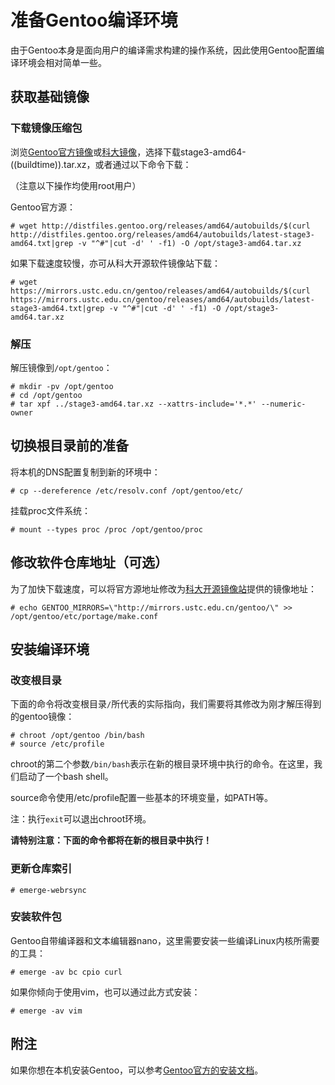 # 准备Gentoo编译环境

由于Gentoo本身是面向用户的编译需求构建的操作系统，因此使用Gentoo配置编译环境会相对简单一些。

## 获取基础镜像

### 下载镜像压缩包

浏览[Gentoo官方镜像](http://distfiles.gentoo.org/releases/amd64/autobuilds/current-stage3-amd64)或[科大镜像](https://mirrors.ustc.edu.cn/gentoo/releases/amd64/autobuilds/current-stage3-amd64)，选择下载stage3-amd64-((buildtime)).tar.xz，或者通过以下命令下载：

（注意以下操作均使用root用户）

Gentoo官方源：

```
# wget http://distfiles.gentoo.org/releases/amd64/autobuilds/$(curl http://distfiles.gentoo.org/releases/amd64/autobuilds/latest-stage3-amd64.txt|grep -v "^#"|cut -d' ' -f1) -O /opt/stage3-amd64.tar.xz
```

如果下载速度较慢，亦可从科大开源软件镜像站下载：

```
# wget https://mirrors.ustc.edu.cn/gentoo/releases/amd64/autobuilds/$(curl https://mirrors.ustc.edu.cn/gentoo/releases/amd64/autobuilds/latest-stage3-amd64.txt|grep -v "^#"|cut -d' ' -f1) -O /opt/stage3-amd64.tar.xz
```

### 解压

解压镜像到`/opt/gentoo`：

```
# mkdir -pv /opt/gentoo
# cd /opt/gentoo
# tar xpf ../stage3-amd64.tar.xz --xattrs-include='*.*' --numeric-owner
```

## 切换根目录前的准备

将本机的DNS配置复制到新的环境中：

```
# cp --dereference /etc/resolv.conf /opt/gentoo/etc/
```

挂载proc文件系统：

```
# mount --types proc /proc /opt/gentoo/proc
```

## 修改软件仓库地址（可选）

为了加快下载速度，可以将官方源地址修改为[科大开源镜像站](https://mirrors.ustc.edu.cn)提供的镜像地址：

```
# echo GENTOO_MIRRORS=\"http://mirrors.ustc.edu.cn/gentoo/\" >> /opt/gentoo/etc/portage/make.conf
```

## 安装编译环境

### 改变根目录

下面的命令将改变根目录`/`所代表的实际指向，我们需要将其修改为刚才解压得到的gentoo镜像：

```
# chroot /opt/gentoo /bin/bash
# source /etc/profile
```

chroot的第二个参数`/bin/bash`表示在新的根目录环境中执行的命令。在这里，我们启动了一个bash shell。

source命令使用/etc/profile配置一些基本的环境变量，如PATH等。

注：执行`exit`可以退出chroot环境。

**请特别注意：下面的命令都将在新的根目录中执行！**

### 更新仓库索引

```
# emerge-webrsync
```

### 安装软件包

Gentoo自带编译器和文本编辑器nano，这里需要安装一些编译Linux内核所需要的工具：

```
# emerge -av bc cpio curl
```

如果你倾向于使用vim，也可以通过此方式安装：

```
# emerge -av vim
```

## 附注

如果你想在本机安装Gentoo，可以参考[Gentoo官方的安装文档](https://wiki.gentoo.org/wiki/Handbook:AMD64/Full/Installation)。
